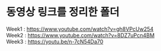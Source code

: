 # 동영상 링크를 정리한 폴더
Week1 : https://www.youtube.com/watch?v=gh8VPcUw254 <br/>
Week2 : https://www.youtube.com/watch?v=8DZ7uPcn4BM <br/>
Week3 : https://youtu.be/n-7cN54Da70 <br/>
